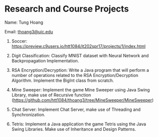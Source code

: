 # Research and Course Projects



Name: Tung Hoang



Email: thoang3@uic.edu	





1. Soccer: https://preview.c9users.io/htt1084/it202spr17/projects/1/index.html


2. Digit Classification: Classify MNIST dataset with Neural Network and Backpropagation Implementation. 


3. RSA Encryption/Decryption: Write a Java program that will perform a number of operations related to the RSA Encryption/Decryption Algorithm. Implement the BigInt class from scratch. 


4. Mine Sweeper: Implement the game Mine Sweeper using Java Swing Library, make use of Recursive function (https://github.com/htt1084/thoang3/tree/MineSweeper/MineSweeper)
5. Chat Server: Implement Chat Server, make use of Threading and Synchronization. 
6. Tetris: Implement a Java application the game Tetris using the Java Swing Libraries. Make use of Inheritance and Design Patterns. 